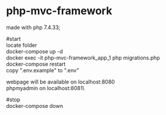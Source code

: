 # php-mvc-framework
made with php 7.4.33;

#start\
locate folder\
docker-compose up -d\
docker exec -it php-mvc-framework_app_1 php migrations.php\
docker-compose restart\
copy ".env.example" to ".env"

webpage will be available on localhost:8080\
phpmyadmin on localhost:8081\

#stop\
docker-compose down
